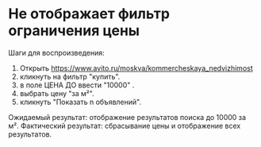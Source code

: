 # Не отображает фильтр ограничения цены
Шаги для воспроизведения:
1. Открыть https://www.avito.ru/moskva/kommercheskaya_nedvizhimost
2. кликнуть на фильтр "купить".
3. в поле ЦЕНА ДО ввести "10000" .
4. выбрать цену "за м²".
5. кликнуть "Показать n объявлений".

Ожидаемый результат: отображение результатов поиска до 10000 за м².
Фактический результат: сбрасывание цены и отображение всех результатов.
